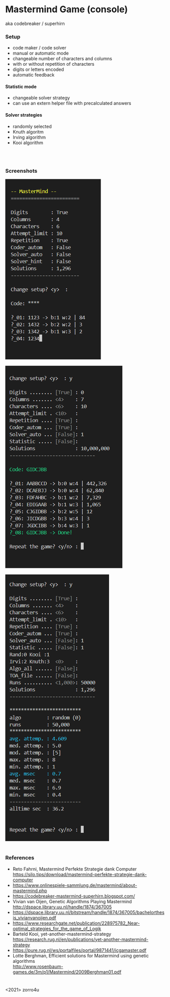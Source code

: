 # Mastermind Game (console)

aka codebreaker / superhirn

### Setup
- code maker / code solver
- manual or automatic mode
- changeable number of characters and columns
- with or without repetition of characters
- digits or letters encoded
- automatic feedback

#### Statistic mode
- changeable solver strategy
- can use an extern helper file with precalculated answers

#### Solver strategies
- randomly selected
- Knuth algoritm
- Irving algorithm
- Kooi algorithm
 <br>

#
### Screenshots
![MaMi_single](/screenshots/MaMi_single.png)
<br>
<br>
![MaMi_single](/screenshots/MaMi_single_1.png)
<br>
<br>
![MaMi_stat](/screenshots/MaMi_stat.png)

#
### References
- Reto Fahrni, Mastermind Perfekte Strategie dank Computer <br>
  https://silo.tips/download/mastermind-perfekte-strategie-dank-computer
- https://www.onlinespiele-sammlung.de/mastermind/about-mastermind.php
- https://codebreaker-mastermind-superhirn.blogspot.com/
- Vivian van Oijen, Genetic Algorithms Playing Mastermind <br>
  http://dspace.library.uu.nl/handle/1874/367005
- https://dspace.library.uu.nl/bitstream/handle/1874/367005/bachelorthesis_vivianvanoijen.pdf
- https://www.researchgate.net/publication/228975782_Near-optimal_strategies_for_the_game_of_Logik
- Barteld Kooi, yet-another-mastermind-strategy <br>
  https://research.rug.nl/en/publications/yet-another-mastermind-strategy
- https://pure.rug.nl/ws/portalfiles/portal/9871441/icgamaster.pdf
- Lotte Berghman, Efficient solutions for Mastermind using genetic algorithms <br>
  http://www.rosenbaum-games.de/3m/p1/Mastermind/2009Berghman01.pdf

#
<2021> zorro4u

